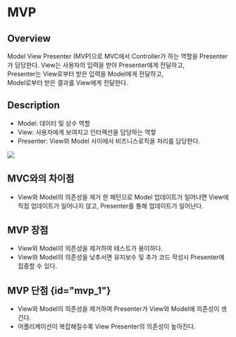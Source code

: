# MVP

## Overview
Model View Presenter (MVP)으로 MVC에서 Controller가 하는 역할을 Presenter가 담당한다. 
View는 사용자의 입력을 받아 Presenter에게 전달하고,     
Presenter는 View로부터 받은 입력을 Model에게 전달하고,  
Model로부터 받은 결과를 View에게 전달한다.

## Description
- Model: 데이터 및 상수 역할
- View: 사용자에게 보여지고 인터랙션을 담당하는 역핳
- Presenter: View와 Model 사이에서 비즈니스로직을 처리를 담당한다.

![](design-mvp.jpg)


## MVC와의 차이점
- View와 Model의 의존성을 제거 한 패턴으로 Model 업데이트가 일어나면 View에 직접 업데이트가 일어나지 않고, Presenter를 통해 업데이트가 일어난다.



## MVP 장점
- View와 Model의 의존성을 제거하여 테스트가 용이하다.
- View와 Model의 의존성을 낮추서면 유지보수 및 추가 코드 작성시 Presenter에 집중할 수 있다.

## MVP 단점 {id="mvp_1"}
- View와 Model의 의존성을 제거하여 Presenter가 View와 Model에 의존성이 생긴다.
- 어플리케이션이 복잡해질수록 View Presenter의 의존성이 높아진다.

